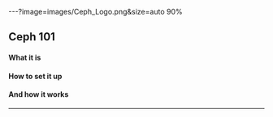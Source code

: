 ---?image=images/Ceph_Logo.png&size=auto 90%
## Ceph 101
#### What it is
#### How to set it up
#### And how it works
---

